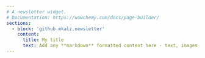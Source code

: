 ```yaml
---
# A newsletter widget.
# Documentation: https://wowchemy.com/docs/page-builder/
sections:
  - block: 'github.mkalz.newsletter'
    content:
      title: My title
      text: Add any **markdown** formatted content here - text, images, videos, galleries - and even HTML code!
---
```



